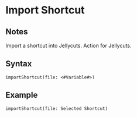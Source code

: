 # Import Shortcut

## Notes
Import a shortcut into Jellycuts. Action for Jellycuts.

## Syntax

```
importShortcut(file: <#Variable#>)
```

## Example
```
importShortcut(file: Selected Shortcut)
```